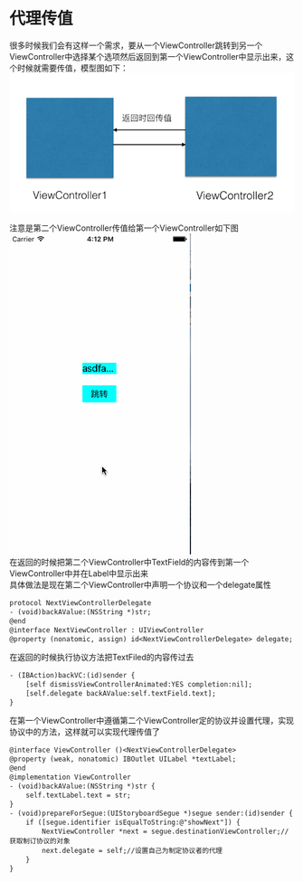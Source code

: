 # 代理传值

很多时候我们会有这样一个需求，要从一个ViewController跳转到另一个ViewController中选择某个选项然后返回到第一个ViewController中显示出来，这个时候就需要传值，模型图如下：<br />
![模型图](https://github.com/zyfoolboy/DelegatePassValue/blob/master/Delegate/Delegate/Assets.xcassets/%E5%B1%8F%E5%B9%95%E5%BF%AB%E7%85%A7%202016-03-17%20%E4%B8%8B%E5%8D%882.10.47.imageset/%E5%B1%8F%E5%B9%95%E5%BF%AB%E7%85%A7%202016-03-17%20%E4%B8%8B%E5%8D%882.10.47.png)

注意是第二个ViewController传值给第一个ViewController如下图<br />
![](https://github.com/zyfoolboy/DelegatePassValue/blob/master/Delegate/Delegate/Assets.xcassets/pass.gif)<br/>
在返回的时候把第二个ViewController中TextField的内容传到第一个ViewController中并在Label中显示出来<br/>
具体做法是现在第二个ViewController中声明一个协议和一个delegate属性<br />
```
protocol NextViewControllerDelegate
- (void)backAValue:(NSString *)str;
@end
@interface NextViewController : UIViewController
@property (nonatomic, assign) id<NextViewControllerDelegate> delegate;
```
在返回的时候执行协议方法把TextFiled的内容传过去
```
- (IBAction)backVC:(id)sender {
    [self dismissViewControllerAnimated:YES completion:nil];
    [self.delegate backAValue:self.textField.text];
}
```
在第一个ViewController中遵循第二个ViewController定的协议并设置代理，实现协议中的方法，这样就可以实现代理传值了
```
@interface ViewController ()<NextViewControllerDelegate>
@property (weak, nonatomic) IBOutlet UILabel *textLabel;
@end
@implementation ViewController
- (void)backAValue:(NSString *)str {
    self.textLabel.text = str;
}
- (void)prepareForSegue:(UIStoryboardSegue *)segue sender:(id)sender {
    if ([segue.identifier isEqualToString:@"showNext"]) {
        NextViewController *next = segue.destinationViewController;//获取制订协议的对象
        next.delegate = self;//设置自己为制定协议者的代理
    }
}
```
